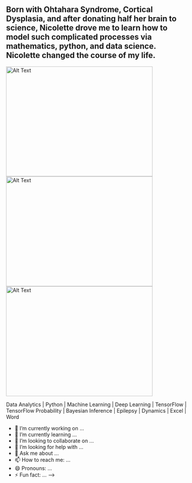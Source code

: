 ## Born with Ohtahara Syndrome, Cortical Dysplasia, and after donating half her brain to science, Nicolette drove me to learn how to model such complicated processes via mathematics, python, and data science. Nicolette changed the course of my life. 




<img src="url" alt="Alt Text" style="width:400px;height:300px;">



<img src="url" alt="Alt Text" style="width:400px;height:300px;">



<img src="url" alt="Alt Text" style="width:400px;height:300px;">

Data Analytics | Python | Machine Learning | Deep Learning | TensorFlow | TensorFlow Probability | Bayesian Inference | Epilepsy | Dynamics | Excel | Word




- 🔭 I’m currently working on ...
- 🌱 I’m currently learning ...
- 👯 I’m looking to collaborate on ...
- 🤔 I’m looking for help with ...
- 💬 Ask me about ...
- 📫 How to reach me: ...
- 😄 Pronouns: ...
- ⚡ Fun fact: ...
-->
